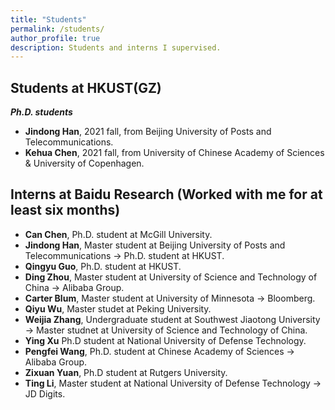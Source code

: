 ```yaml
---
title: "Students"
permalink: /students/
author_profile: true
description: Students and interns I supervised.
---
```


Students at HKUST(GZ)
---
***Ph.D. students***
* **Jindong Han**, 2021 fall, from Beijing University of Posts and Telecommunications.
* **Kehua Chen**, 2021 fall, from University of Chinese Academy of Sciences & University of Copenhagen.


Interns at Baidu Research (Worked with me for at least six months)
---
* **Can Chen**, Ph.D. student at McGill University.
* **Jindong Han**, Master student at Beijing University of Posts and Telecommunications -> Ph.D. student at HKUST.
* **Qingyu Guo**, Ph.D. student at HKUST.
* **Ding Zhou**, Master student at University of Science and Technology of China -> Alibaba Group.
* **Carter Blum**, Master student at University of Minnesota -> Bloomberg.
* **Qiyu Wu**, Master studet at Peking University. 
* **Weijia Zhang**, Undergraduate student at Southwest Jiaotong University -> Master studnet at University of Science and Technology of China.
* **Ying Xu** Ph.D student at National University of Defense Technology.
* **Pengfei Wang**, Ph.D. student at Chinese Academy of Sciences -> Alibaba Group.
* **Zixuan Yuan**, Ph.D student at Rutgers University.
* **Ting Li**, Master student at National University of Defense Technology -> JD Digits.

